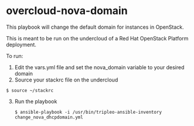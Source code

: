 # overcloud-nova-domain

This playbook will change the default domain for instances in OpenStack.

This is meant to be run on the undercloud of a Red Hat OpenStack Platform deployment.

To run:

1. Edit the vars.yml file and set the nova_domain variable to your desired domain
2. Source your stackrc file on the undercloud

  ```$ source ~/stackrc```

3. Run the playbook

   ```$ ansible-playbook -i /usr/bin/tripleo-ansible-inventory change_nova_dhcpdomain.yml```
